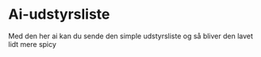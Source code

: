 # Ai-udstyrsliste
Med den her ai kan du sende den simple udstyrsliste og så bliver den lavet lidt mere spicy

